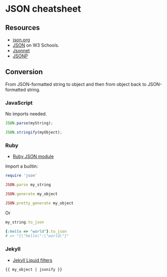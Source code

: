 # JSON cheatsheet


## Resources

- [json.org](https://www.json.org)
- [JSON](https://www.w3schools.com/js/js_json_intro.asp) on W3 Schools.
- [Jsonnet](https://jsonnet.org/)
- [JSONP](https://www.w3schools.com/js/js_json_jsonp.asp)


## Conversion

From JSON-formatted string to object and then from object back to JSON-formatted string.

### JavaScript

No imports needed.

```javascript
JSON.parse(myString);
```

```javascript
JSON.stringify(myObject);
```

### Ruby

- [Ruby JSON module](https://ruby-doc.org/stdlib-2.6.3/libdoc/json/rdoc/JSON.html)


Import a builtin:

```ruby
require 'json'
```

```ruby
JSON.parse my_string
```


```ruby
JSON.generate my_object
```

```ruby
JSON.pretty_generate my_object
```

Or

```ruby
my_string.to_json

{:hello => "world"}.to_json 
# => "{\"hello\":\"world\"}"
```

### Jekyll

- [Jekyll Liquid filters](https://jekyllrb.com/docs/liquid/filters/)

```
{{ my_object | jsonify }}
```
